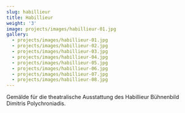 ```yaml
---
slug: habillieur
title: Habillieur
weight: '3'
image: projects/images/habillieur-01.jpg
gallery:
  - projects/images/habillieur-01.jpg
  - projects/images/habillieur-02.jpg
  - projects/images/habillieur-03.jpg
  - projects/images/habillieur-04.jpg
  - projects/images/habillieur-05.jpg
  - projects/images/habillieur-06.jpg
  - projects/images/habillieur-07.jpg
  - projects/images/habillieur-08.jpg
---
```

Gemälde für die theatralische Ausstattung des Habillieur 
Bühnenbild Dimitris Polychroniadis.
